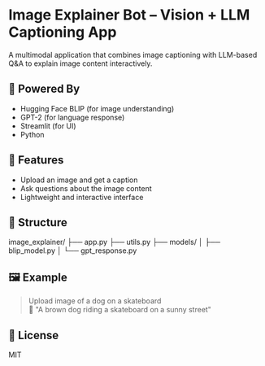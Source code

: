 # Image Explainer Bot – Vision + LLM Captioning App

A multimodal application that combines image captioning with LLM-based Q&A to explain image content interactively.

## 🧠 Powered By
- Hugging Face BLIP (for image understanding)
- GPT-2 (for language response)
- Streamlit (for UI)
- Python

## 🚀 Features
- Upload an image and get a caption
- Ask questions about the image content
- Lightweight and interactive interface

## 📁 Structure
image_explainer/
├── app.py
├── utils.py
├── models/
│   ├── blip_model.py
│   └── gpt_response.py

## 🖼️ Example
> Upload image of a dog on a skateboard  
> 💬 "A brown dog riding a skateboard on a sunny street"

## 📜 License
MIT